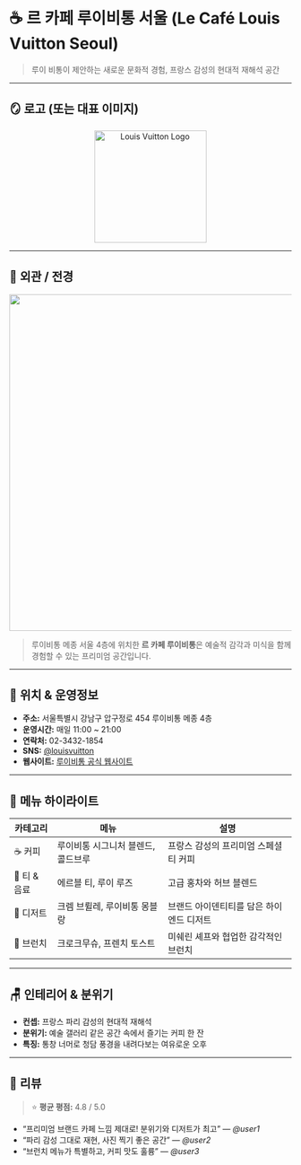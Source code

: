 # ☕ 르 카페 루이비통 서울 (Le Café Louis Vuitton Seoul)

> 루이 비통이 제안하는 새로운 문화적 경험, 프랑스 감성의 현대적 재해석 공간

---

## 🪞 로고 (또는 대표 이미지)

<p align="center">
  <img src="https://upload.wikimedia.org/wikipedia/commons/thumb/7/76/Louis_Vuitton_logo_and_wordmark.svg/165px-Louis_Vuitton_logo_and_wordmark.svg.png" alt="Louis Vuitton Logo" width="200"/>
</p>

---

## 🌇 외관 / 전경

<p align="center">
  <img src="https://kr.louisvuitton.com/content/dam/lv/online/high-end/wolv/la-maison/U_Ma_LVMS_Library_Cafe_Opening_2025.html/jcr:content/assets/LVMS_LIBRARYCAFE_2025_LOCATION_EMPTY_SET01_LVCOM_2048x1152_DI3.jpg" width="600"/>
</p>

> 루이비통 메종 서울 4층에 위치한 **르 카페 루이비통**은 예술적 감각과 미식을 함께 경험할 수 있는 프리미엄 공간입니다.  

---

## 📍 위치 & 운영정보

- **주소:** 서울특별시 강남구 압구정로 454 루이비통 메종 4층  
- **운영시간:** 매일 11:00 ~ 21:00  
- **연락처:** 02-3432-1854  
- **SNS:** [@louisvuitton](https://www.instagram.com/louisvuitton/)  
- **웹사이트:** [루이비통 공식 웹사이트](https://kr.louisvuitton.com)  

---

## 🍰 메뉴 하이라이트

| 카테고리 | 메뉴 | 설명 |
|-----------|--------|------|
| ☕ 커피 | 루이비통 시그니처 블렌드, 콜드브루 | 프랑스 감성의 프리미엄 스페셜티 커피 |
| 🍵 티 & 음료 | 에르블 티, 루이 루즈 | 고급 홍차와 허브 블렌드 |
| 🍮 디저트 | 크렘 브륄레, 루이비통 몽블랑 | 브랜드 아이덴티티를 담은 하이엔드 디저트 |
| 🥐 브런치 | 크로크무슈, 프렌치 토스트 | 미쉐린 셰프와 협업한 감각적인 브런치 |

---

## 🪑 인테리어 & 분위기

- **컨셉:** 프랑스 파리 감성의 현대적 재해석  
- **분위기:** 예술 갤러리 같은 공간 속에서 즐기는 커피 한 잔  
- **특징:** 통창 너머로 청담 풍경을 내려다보는 여유로운 오후

---

## 📝 리뷰

> ⭐ **평균 평점:** 4.8 / 5.0  

- “프리미엄 브랜드 카페 느낌 제대로! 분위기와 디저트가 최고” — *@user1*  
- “파리 감성 그대로 재현, 사진 찍기 좋은 공간” — *@user2*  
- “브런치 메뉴가 특별하고, 커피 맛도 훌륭” — *@user3*  
